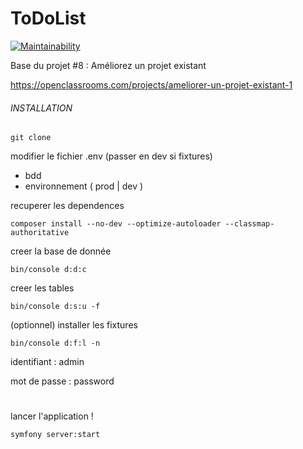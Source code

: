 ToDoList
========

[![Maintainability](https://api.codeclimate.com/v1/badges/654ca99a95400781902d/maintainability)](https://codeclimate.com/github/CrabThug/todo-and-co/maintainability)

Base du projet #8 : Améliorez un projet existant

https://openclassrooms.com/projects/ameliorer-un-projet-existant-1


###### INSTALLATION

`git clone`

modifier le fichier .env (passer en dev si fixtures)
* bdd
* environnement ( prod | dev )

recuperer les dependences

`composer install --no-dev --optimize-autoloader --classmap-authoritative`

creer la base de donnée

`bin/console d:d:c`

creer les tables

`bin/console d:s:u -f`

(optionnel) installer les fixtures

`bin/console d:f:l -n`

identifiant : admin

mot de passe : password

#

lancer l'application !

`symfony server:start`
